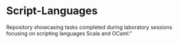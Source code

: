 # Script-Languages
Repository showcasing tasks completed during laboratory sessions focusing on scripting languages Scala and OCaml."
